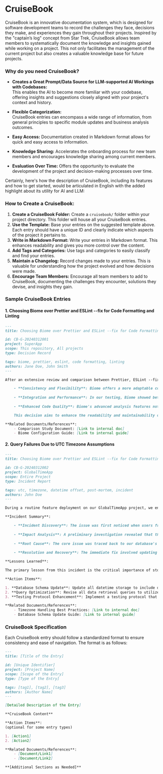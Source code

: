 # CruiseBook

CruiseBook is an innovative documentation system, which is designed for software development teams to record the challenges they face, decisions they make, and experiences they gain throughout their projects. Inspired by the "captain’s log" concept from Star Trek, CruiseBook allows team members to systematically document the knowledge and insights gained while working on a project. This not only facilitates the management of the current project but also creates a valuable knowledge base for future projects.

### Why do you need CruiseBook?

- **Creates a Great Prompt/Data Source for LLM-supported AI Workings with Codebases:**  
  This enables the AI to become more familiar with your codebase, offering insights and suggestions closely aligned with your project's context and history.

- **Flexible Categorization:**  
  CruiseBook entries can encompass a wide range of information, from general principles to specific module updates and business analysis outcomes.

- **Easy Access:**
  Documentation created in Markdown format allows for quick and easy access to information.

- **Knowledge Sharing:**
  Accelerates the onboarding process for new team members and encourages knowledge sharing among current members.

- **Evaluation Over Time:**
  Offers the opportunity to evaluate the development of the project and decision-making processes over time.

Certainly, here's how the description of CruiseBook, including its features and how to get started, would be articulated in English with the added highlight about its utility for AI and LLM:

### How to Create a CruiseBook:

1. **Create a CruiseBook Folder:** Create a `cruisebook/` folder within your project directory. This folder will house all your CruiseBook entries.
2. **Use the Template:** Base your entries on the suggested template above. Each entry should have a unique ID and clearly indicate which aspects of the project it pertains to.
3. **Write in Markdown Format:** Write your entries in Markdown format. This enhances readability and gives you more control over the content.
4. **Add Tags and Categories:** Use tags and categories to easily classify and find your entries.
5. **Maintain a Changelog:** Record changes made to your entries. This is valuable for understanding how the project evolved and how decisions were made.
6. **Encourage Team Members:** Encourage all team members to add to CruiseBook, documenting the challenges they encounter, solutions they devise, and insights they gain.

### Sample CruiseBook Entries

#### 1. Choosing Biome over Prettier and ESLint --fix for Code Formatting and Linting

```markdown
---
title: Choosing Biome over Prettier and ESLint --fix for Code Formatting and Linting

id: CB-G-20240312001
project: SuperApp
scope: This repository, All projects
type: Decision Record

tags: biome, prettier, eslint, code formatting, linting
authors: Jane Doe, John Smith
---

After an extensive review and comparison between Prettier, ESLint --fix, and Biome for our code formatting and linting needs within the SuperApp codebase, we have decided to proceed with Biome. Our decision was influenced by several factors:

    - **Consistency and Flexibility**: Biome offers a more adaptable configuration setup compared to Prettier and ESLint, allowing us to fine-tune our coding standards and styles more precisely.
    
    - **Integration and Performance**: In our testing, Biome showed better integration capabilities with our existing development tools and workflows. It also performed more efficiently in handling large codebases without significant impact on build times.
    
    - **Enhanced Code Quality**: Biome's advanced analysis features not only cover formatting issues but also detect potential code quality and performance issues, which are not as comprehensively covered by Prettier and ESLint.

    This decision aims to enhance the readability and maintainability of our codebase, ensuring that all team members can contribute to a consistently styled and high-quality codebase.

**Related Documents/References**:
    - Comparison Study Document: [Link to internal doc]
    - Biome Configuration Guide: [Link to internal guide]
```

#### 2. Query Failures Due to UTC Timezone Assumptions

```markdown
---
title: Choosing Biome over Prettier and ESLint --fix for Code Formatting and Linting

id: CB-G-20240312002
project: GlobalTimeApp
scope: Entire Project
type: Incident Report

tags: utc, timezone, datetime offset, post-mortem, incident
authors: John Doe
---

During a routine feature deployment on our GlobalTimeApp project, we encountered significant issues with one of our core data retrieval queries. This problem led to inaccurate data being displayed to users in different timezones, directly impacting user experience on a global scale. The root cause was identified as the system's exclusive reliance on UTC for datetime storage, without considering the local datetime offset.

**Incident Summary**:

    - **Incident Discovery**: The issue was first noticed when users from Australia reported receiving data meant for users in the United States, resulting in a mix-up of information across time zones.
    
    - **Impact Analysis**: A preliminary investigation revealed that the query responsible for fetching user-specific data did not account for the user's timezone, leading to data inconsistency and confusion among our global user base.
    
    - **Root Cause**: The core issue was traced back to our database's datetime storage practices. By storing all datetime values in UTC without the accompanying datetime offset, the system lost context about the original time zone of the data.
    
    - **Resolution and Recovery**: The immediate fix involved updating the affected query to factor in the user's timezone, converting UTC times to the local times based on the user's settings. However, this was a temporary solution pending a more robust fix.

**Lessons Learned**:

The primary lesson from this incident is the critical importance of storing not just the UTC datetime values but also the datetime offset with each entry. This approach ensures that the system retains full context about the data's original timezone, enabling more accurate data retrieval and manipulation according to the user's local timezone. Additionally, this incident highlighted the need for comprehensive testing across different time zones, especially for features that impact global users.

**Action Items**:

1. **Database Schema Update**: Update all datetime storage to include datetime offset information alongside the existing UTC datetime values.
2. **Query Optimization**: Revise all data retrieval queries to utilize the datetime offset for timezone-aware data processing.
3. **Testing Protocol Enhancement**: Implement a testing protocol that includes scenarios across multiple timezones to prevent similar issues.

**Related Documents/References**:
    - Timezone Handling Best Practices: [Link to internal doc]
    - Database Schema Update Guide: [Link to internal guide]
```

### CruiseBook Specification

Each CruiseBook entry should follow a standardized format to ensure consistency and ease of navigation. The format is as follows:

```markdown
---
title: [Title of the Entry]

id: [Unique Identifier]
project: [Project Name]
scope: [Scope of the Entry]
type: [Type of the Entry]

tags: [tag1], [tag2], [tag3]
authors: [Author Name]
---

[Detailed Description of the Entry]

**CruiseBook Content**

**Action Items**:
(optional for some entry types)

1. [Action1]
2. [Action2]

**Related Documents/References**:
    - [Document/Link1]
    - [Document/Link2]

**[Additional Sections as Needed]**
```
